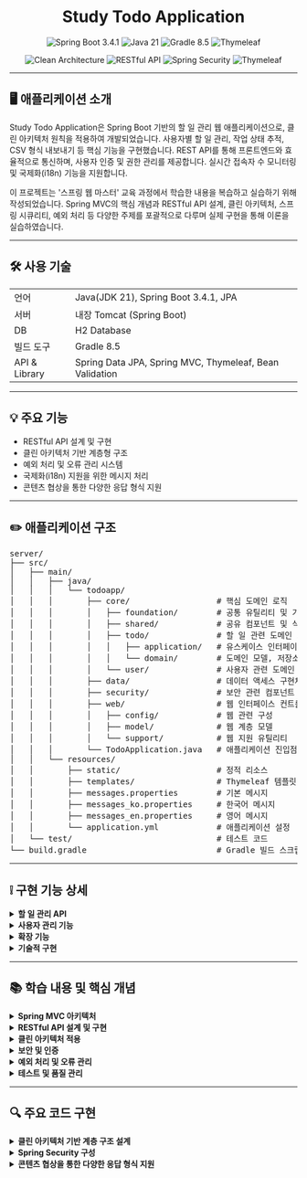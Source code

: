 <h1 align="center">Study Todo Application</h1>

<p align="center">
  <img src="https://img.shields.io/badge/Spring_Boot-3.4.1-6DB33F?style=for-the-badge&logo=spring-boot" alt="Spring Boot 3.4.1"/>
  <img src="https://img.shields.io/badge/Java-21-ED8B00?style=for-the-badge&logo=openjdk&logoColor=white" alt="Java 21"/>
  <img src="https://img.shields.io/badge/Gradle-8.5-02303A?style=for-the-badge&logo=gradle&logoColor=white" alt="Gradle 8.5"/>
  <img src="https://img.shields.io/badge/Thymeleaf-005F0F?style=for-the-badge&logo=thymeleaf&logoColor=white" alt="Thymeleaf"/>
</p>

<p align="center">
  <img src="https://img.shields.io/badge/Clean_Architecture-0095D5?style=flat-square&logo=clean-code&logoColor=white" alt="Clean Architecture"/>
  <img src="https://img.shields.io/badge/RESTful_API-0095D5?style=flat-square&logo=api&logoColor=white" alt="RESTful API"/>
  <img src="https://img.shields.io/badge/Spring_Security-6DB33F?style=flat-square&logo=spring-security&logoColor=white" alt="Spring Security"/>
  <img src="https://img.shields.io/badge/Thymeleaf-005F0F?style=flat-square&logo=thymeleaf&logoColor=white" alt="Thymeleaf"/>
</p>

<hr>

## 🖥️ 애플리케이션 소개

<p>
Study Todo Application은 Spring Boot 기반의 할 일 관리 웹 애플리케이션으로, 클린 아키텍처 원칙을 적용하여 개발되었습니다. 사용자별 할 일 관리, 작업 상태 추적, CSV 형식 내보내기 등 핵심 기능을 구현했습니다. REST API를 통해 프론트엔드와 효율적으로 통신하며, 사용자 인증 및 권한 관리를 제공합니다. 실시간 접속자 수 모니터링 및 국제화(i18n) 기능을 지원합니다.
</p>

<p>
이 프로젝트는 '스프링 웹 마스터' 교육 과정에서 학습한 내용을 복습하고 실습하기 위해 작성되었습니다. Spring MVC의 핵심 개념과 RESTful API 설계, 클린 아키텍처, 스프링 시큐리티, 예외 처리 등 다양한 주제를 포괄적으로 다루며 실제 구현을 통해 이론을 실습하였습니다.
</p>

<hr>

## 🛠️ 사용 기술

<table>
  <tr>
    <td>언어</td>
    <td>Java(JDK 21), Spring Boot 3.4.1, JPA</td>
  </tr>
  <tr>
    <td>서버</td>
    <td>내장 Tomcat (Spring Boot)</td>
  </tr>
  <tr>
    <td>DB</td>
    <td>H2 Database</td>
  </tr>
  <tr>
    <td>빌드 도구</td>
    <td>Gradle 8.5</td>
  </tr>
  <tr>
    <td>API & Library</td>
    <td>Spring Data JPA, Spring MVC, Thymeleaf, Bean Validation</td>
  </tr>
</table>

<hr>

## 💡 주요 기능

<ul>
  <li>RESTful API 설계 및 구현</li>
  <li>클린 아키텍처 기반 계층형 구조</li>
  <li>예외 처리 및 오류 관리 시스템</li>
  <li>국제화(i18n) 지원을 위한 메시지 처리</li>
  <li>콘텐츠 협상을 통한 다양한 응답 형식 지원</li>
</ul>

<hr>

## ✏️ 애플리케이션 구조

<pre>
server/
├── src/
│   ├── main/
│   │   ├── java/
│   │   │   └── todoapp/
│   │   │       ├── core/                  # 핵심 도메인 로직
│   │   │       │   ├── foundation/        # 공통 유틸리티 및 기본 클래스
│   │   │       │   ├── shared/            # 공유 컴포넌트 및 식별자
│   │   │       │   ├── todo/              # 할 일 관련 도메인 모델 및 비즈니스 로직
│   │   │       │   │   ├── application/   # 유스케이스 인터페이스 및 구현체
│   │   │       │   │   └── domain/        # 도메인 모델, 저장소 인터페이스, 예외
│   │   │       │   └── user/              # 사용자 관련 도메인 모델 및 비즈니스 로직
│   │   │       ├── data/                  # 데이터 액세스 구현체
│   │   │       ├── security/              # 보안 관련 컴포넌트
│   │   │       ├── web/                   # 웹 인터페이스 컨트롤러 및 모델
│   │   │       │   ├── config/            # 웹 관련 구성
│   │   │       │   ├── model/             # 웹 계층 모델
│   │   │       │   └── support/           # 웹 지원 유틸리티
│   │   │       └── TodoApplication.java   # 애플리케이션 진입점
│   │   └── resources/
│   │       ├── static/                    # 정적 리소스
│   │       ├── templates/                 # Thymeleaf 템플릿
│   │       ├── messages.properties        # 기본 메시지
│   │       ├── messages_ko.properties     # 한국어 메시지
│   │       ├── messages_en.properties     # 영어 메시지
│   │       └── application.yml            # 애플리케이션 설정
│   └── test/                              # 테스트 코드
└── build.gradle                           # Gradle 빌드 스크립트
</pre>

<hr>

## ❕ 구현 기능 상세

<details>
  <summary><b>할 일 관리 API</b></summary>
  <ul>
    <li>할 일 목록 조회 (<code>GET /api/todos</code>)</li>
    <li>새로운 할 일 등록 (<code>POST /api/todos</code>)</li>
    <li>할 일 수정 및 완료 처리 (<code>PUT /api/todos/{id}</code>)</li>
    <li>할 일 삭제 (<code>DELETE /api/todos/{id}</code>)</li>
    <li>할 일 목록 CSV 형식으로 제공 (<code>GET /todos</code>, <code>Accept: text/csv</code>)</li>
  </ul>
</details>

<details>
  <summary><b>사용자 관리 기능</b></summary>
  <ul>
    <li>사용자 로그인 및 로그아웃 (<code>POST /login</code>, <code>/logout</code>)</li>
    <li>사용자 프로필 정보 조회 (<code>GET /api/user/profile</code>)</li>
    <li>프로필 이미지 업로드 및 변경 (<code>POST /api/user/profile-picture</code>)</li>
    <li>사용자별 할 일 관리 (개인화된 할 일 접근 제어)</li>
  </ul>
</details>

<details>
  <summary><b>확장 기능</b></summary>
  <ul>
    <li>기능 토글을 통한 선택적 기능 활성화 (<code>GET /api/feature-toggles</code>)</li>
    <li>실시간 접속 사용자 수 모니터링 (<code>GET /stream/online-users-counter</code>)</li>
    <li>다국어 메시지 처리 (i18n)</li>
    <li>예외 처리 및 사용자 친화적인 오류 응답 제공</li>
  </ul>
</details>

<details>
  <summary><b>기술적 구현</b></summary>
  <ul>
    <li>AOP를 활용한 횡단 관심사 분리 (로깅, 성능 모니터링)</li>
    <li>Server-Sent Events를 통한 실시간 데이터 전송</li>
    <li>콘텐츠 협상을 통한 다양한 응답 형식 지원 (JSON, CSV)</li>
    <li>JPA를 활용한 데이터 액세스 계층 구현</li>
  </ul>
</details>

<hr>

## 📚 학습 내용 및 핵심 개념

<details>
  <summary><b>Spring MVC 아키텍처</b></summary>
  <ul>
    <li>DispatcherServlet의 역할과 요청 처리 흐름</li>
    <li>HandlerMapping과 HandlerAdapter를 통한 요청-핸들러 연결</li>
    <li>ViewResolver와 View를 활용한 응답 렌더링</li>
  </ul>
</details>

<details>
  <summary><b>RESTful API 설계 및 구현</b></summary>
  <ul>
    <li>HTTP 메서드를 활용한 리소스 중심 API 설계</li>
    <li>적절한 HTTP 상태 코드 활용 및 오류 처리</li>
    <li>콘텐츠 협상을 통한 다양한 응답 형식 지원</li>
  </ul>
</details>

<details>
  <summary><b>클린 아키텍처 적용</b></summary>
  <ul>
    <li>계층 분리를 통한 관심사 명확화</li>
    <li>의존성 역전 원칙(DIP)을 통한 결합도 낮추기</li>
    <li>SOLID 원칙 기반 객체지향 설계</li>
  </ul>
</details>

<details>
  <summary><b>보안 및 인증</b></summary>
  <ul>
    <li>Spring Security를 활용한 사용자 인증 및 세션 관리</li>
    <li>역할 기반 접근 제어 구현</li>
    <li>리소스 소유자 기반 접근 제어</li>
  </ul>
</details>

<details>
  <summary><b>예외 처리 및 오류 관리</b></summary>
  <ul>
    <li>글로벌 예외 처리 시스템 구축</li>
    <li>다국어 지원 오류 메시지 제공</li>
    <li>일관된 오류 응답 형식 유지</li>
  </ul>
</details>

<details>
  <summary><b>테스트 및 품질 관리</b></summary>
  <ul>
    <li>JUnit을 활용한 단위 테스트 및 통합 테스트</li>
    <li>MockMVC를 활용한 컨트롤러 테스트</li>
    <li>테스트 커버리지 향상을 통한 품질 보장</li>
  </ul>
</details>

<hr>

## 🔍 주요 코드 구현

<details>
  <summary><b>클린 아키텍처 기반 계층 구조 설계</b></summary>
  
  ```java
  // 도메인 계층: 도메인 모델 및 비즈니스 규칙
  public class Todo {
      private TodoId id;
      private String text;
      private TodoState state;
      private UserId owner;
      private LocalDateTime createdDate;
      private LocalDateTime lastModifiedDate;

      public Todo edit(String text, boolean completed) {
          this.text = text;
          this.state = completed ? TodoState.COMPLETED : TodoState.ACTIVE;
          this.lastModifiedDate = LocalDateTime.now();
          return this;
      }
      
      // 중요: 소유자 검증 기능을 도메인 모델에 구현
      public Todo edit(String text, boolean completed, UserId owner) {
          if (!Objects.equals(owner, getOwner())) {
              throw new TodoOwnerMismatchException();
          }
          return edit(text, completed);
      }
  }

  // 애플리케이션 계층: 유스케이스 구현
  @Service
  @Transactional
  class DefaultTodoManager implements FindTodos, AddTodo, ModifyTodo, RemoveTodo {
      @Override
      public TodoId add(String text) {
          return todoRepository.save(Todo.create(text, todoIdGenerator)).getId();
      }

      @Override
      public void modify(TodoId id, String text, boolean completed) {
          byId(id).edit(text, completed);
      }
  }

  // 웹 계층: 컨트롤러 및 외부 요청 처리
  @RestController
  @RequestMapping("/api/todos")
  public class TodoRestController {
      @GetMapping
      public List<Todo> readAll() {
          return findTodos.all();
      }

      @PostMapping
      @ResponseStatus(HttpStatus.CREATED)
      public void create(@RequestBody @Valid WriteTodoCommand command) {
          addTodo.add(command.text());
      }
  }
  ```
</details>

<details>
  <summary><b>Spring Security 구성</b></summary>
  
  ```java
  @Configuration
  public class SecurityConfig {
      @Bean
      SecurityFilterChain filterChain(HttpSecurity http) throws Exception {
          http
              .csrf().disable()
              .authorizeHttpRequests(auth -> auth
                  .requestMatchers("/api/user/**").authenticated()
                  .requestMatchers("/api/todos/**").authenticated()
                  .requestMatchers("/admin/**").hasRole("ADMIN")
                  .anyRequest().permitAll()
              )
              .formLogin(form -> form
                  .loginPage("/login")
                  .defaultSuccessUrl("/todos")
                  .permitAll()
              )
              .logout(logout -> logout
                  .logoutUrl("/logout")
                  .logoutSuccessUrl("/")
                  .invalidateHttpSession(true)
              );
          
          return http.build();
      }
  }
  ```
</details>

<details>
  <summary><b>콘텐츠 협상을 통한 다양한 응답 형식 지원</b></summary>
  
  ```java
  @Controller
  public class TodoController {
      private final FindTodos findTodos;

      public TodoController(FindTodos findTodos) {
          this.findTodos = Objects.requireNonNull(findTodos);
      }

      @RequestMapping("/todos")
      public void todos() {
          // Thymeleaf 템플릿 렌더링 (HTML 응답)
      }

      @RequestMapping(value = "/todos", produces = "text/csv")
      public void downloadTodos(Model model) {
          // CSV 형식 응답 제공
          model.addAttribute(SpreadsheetConverter.convert(findTodos.all()));
      }
  }
  ```
</details>
